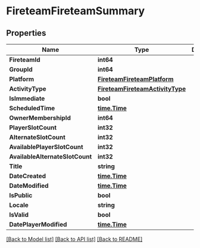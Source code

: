 # FireteamFireteamSummary

## Properties
Name | Type | Description | Notes
------------ | ------------- | ------------- | -------------
**FireteamId** | **int64** |  | [optional] 
**GroupId** | **int64** |  | [optional] 
**Platform** | [**FireteamFireteamPlatform**](Fireteam.FireteamPlatform.md) |  | [optional] 
**ActivityType** | [**FireteamFireteamActivityType**](Fireteam.FireteamActivityType.md) |  | [optional] 
**IsImmediate** | **bool** |  | [optional] 
**ScheduledTime** | [**time.Time**](time.Time.md) |  | [optional] 
**OwnerMembershipId** | **int64** |  | [optional] 
**PlayerSlotCount** | **int32** |  | [optional] 
**AlternateSlotCount** | **int32** |  | [optional] 
**AvailablePlayerSlotCount** | **int32** |  | [optional] 
**AvailableAlternateSlotCount** | **int32** |  | [optional] 
**Title** | **string** |  | [optional] 
**DateCreated** | [**time.Time**](time.Time.md) |  | [optional] 
**DateModified** | [**time.Time**](time.Time.md) |  | [optional] 
**IsPublic** | **bool** |  | [optional] 
**Locale** | **string** |  | [optional] 
**IsValid** | **bool** |  | [optional] 
**DatePlayerModified** | [**time.Time**](time.Time.md) |  | [optional] 

[[Back to Model list]](../README.md#documentation-for-models) [[Back to API list]](../README.md#documentation-for-api-endpoints) [[Back to README]](../README.md)


